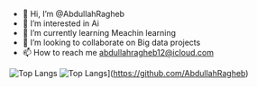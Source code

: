 - 👋 Hi, I’m @AbdullahRagheb
- 👀 I’m interested in Ai 
- 🌱 I’m currently learning Meachin learning
- 💞️ I’m looking to collaborate on Big data projects 
- 📫 How to reach me abdullahragheb12@icloud.com

![Top Langs](https://github-readme-stats.vercel.app/api/top-langs/?username=AbdullahRagheb&hide=JupyterNotebook&theme=tokyonight)
![Top Langs](https://github-readme-stats.vercel.app/api?username=AbdullahRagheb&theme=algolia&show_icons=true)](https://github.com/AbdullahRagheb)
